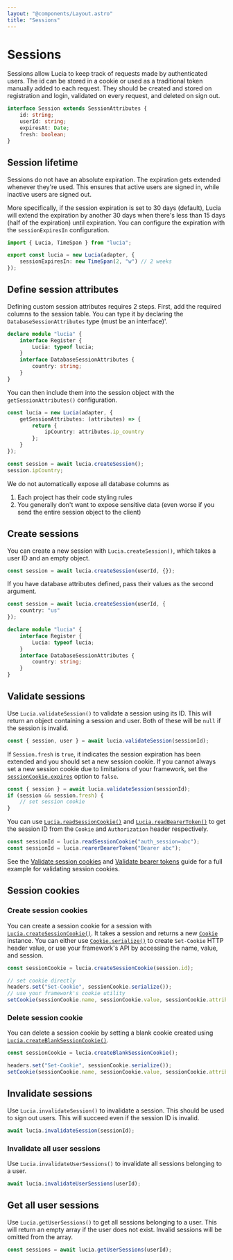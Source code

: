 ```yaml
---
layout: "@components/Layout.astro"
title: "Sessions"
---
```


# Sessions

Sessions allow Lucia to keep track of requests made by authenticated users. The id can be stored in a cookie or used as a traditional token manually added to each request. They should be created and stored on registration and login, validated on every request, and deleted on sign out.

```ts
interface Session extends SessionAttributes {
	id: string;
	userId: string;
	expiresAt: Date;
	fresh: boolean;
}
```

## Session lifetime

Sessions do not have an absolute expiration. The expiration gets extended whenever they're used. This ensures that active users are signed in, while inactive users are signed out.

More specifically, if the session expiration is set to 30 days (default), Lucia will extend the expiration by another 30 days when there's less than 15 days (half of the expiration) until expiration. You can configure the expiration with the `sessionExpiresIn` configuration.

```ts
import { Lucia, TimeSpan } from "lucia";

export const lucia = new Lucia(adapter, {
	sessionExpiresIn: new TimeSpan(2, "w") // 2 weeks
});
```

## Define session attributes

Defining custom session attributes requires 2 steps. First, add the required columns to the session table. You can type it by declaring the `DatabaseSessionAttributes` type (must be an interface)'.

```ts
declare module "lucia" {
	interface Register {
		Lucia: typeof lucia;
	}
	interface DatabaseSessionAttributes {
		country: string;
	}
}
```

You can then include them into the session object with the `getSessionAttributes()` configuration.

```ts
const lucia = new Lucia(adapter, {
	getSessionAttributes: (attributes) => {
		return {
			ipCountry: attributes.ip_country
		};
	}
});

const session = await lucia.createSession();
session.ipCountry;
```

We do not automatically expose all database columns as

1. Each project has their code styling rules
2. You generally don't want to expose sensitive data (even worse if you send the entire session object to the client)

## Create sessions

You can create a new session with `Lucia.createSession()`, which takes a user ID and an empty object.

```ts
const session = await lucia.createSession(userId, {});
```

If you have database attributes defined, pass their values as the second argument.

```ts
const session = await lucia.createSession(userId, {
	country: "us"
});

declare module "lucia" {
	interface Register {
		Lucia: typeof lucia;
	}
	interface DatabaseSessionAttributes {
		country: string;
	}
}
```

## Validate sessions

Use `Lucia.validateSession()` to validate a session using its ID. This will return an object containing a session and user. Both of these will be `null` if the session is invalid.

```ts
const { session, user } = await lucia.validateSession(sessionId);
```

If `Session.fresh` is `true`, it indicates the session expiration has been extended and you should set a new session cookie. If you cannot always set a new session cookie due to limitations of your framework, set the [`sessionCookie.expires`](/basics/configuration#sessioncookie) option to `false`.

```ts
const { session } = await lucia.validateSession(sessionId);
if (session && session.fresh) {
	// set session cookie
}
```

You can use [`Lucia.readSessionCookie()`](/reference/main/Lucia/readSessionCookie) and [`Lucia.readBearerToken()`](/reference/main/Lucia/readBearerToken) to get the session ID from the `Cookie` and `Authorization` header respectively.

```ts
const sessionId = lucia.readSessionCookie("auth_session=abc");
const sessionId = lucia.rearerBearerToken("Bearer abc");
```

See the [Validate session cookies](/guides/validate-session-cookies) and [Validate bearer tokens](/guides/validate-bearer-tokens) guide for a full example for validating session cookies.

## Session cookies

### Create session cookies

You can create a session cookie for a session with [`Lucia.createSessionCookie()`](/reference/main/Lucia/createSessionCookie). It takes a session and returns a new [`Cookie`](/reference/main/Cookie) instance. You can either use [`Cookie.serialize()`](https://oslo.js.org/reference/cookie/Cookie/serialize) to create `Set-Cookie` HTTP header value, or use your framework's API by accessing the name, value, and session.

```ts
const sessionCookie = lucia.createSessionCookie(session.id);

// set cookie directly
headers.set("Set-Cookie", sessionCookie.serialize());
// use your framework's cookie utility
setCookie(sessionCookie.name, sessionCookie.value, sessionCookie.attributes);
```

### Delete session cookie

You can delete a session cookie by setting a blank cookie created using [`Lucia.createBlankSessionCookie()`](/reference/main/Lucia/createBlankSessionCookie).

```ts
const sessionCookie = lucia.createBlankSessionCookie();

headers.set("Set-Cookie", sessionCookie.serialize());
setCookie(sessionCookie.name, sessionCookie.value, sessionCookie.attributes);
```

## Invalidate sessions

Use `Lucia.invalidateSession()` to invalidate a session. This should be used to sign out users. This will succeed even if the session ID is invalid.

```ts
await lucia.invalidateSession(sessionId);
```

### Invalidate all user sessions

Use `Lucia.invalidateUserSessions()` to invalidate all sessions belonging to a user.

```ts
await lucia.invalidateUserSessions(userId);
```

## Get all user sessions

Use `Lucia.getUserSessions()` to get all sessions belonging to a user. This will return an empty array if the user does not exist. Invalid sessions will be omitted from the array.

```ts
const sessions = await lucia.getUserSessions(userId);
```
